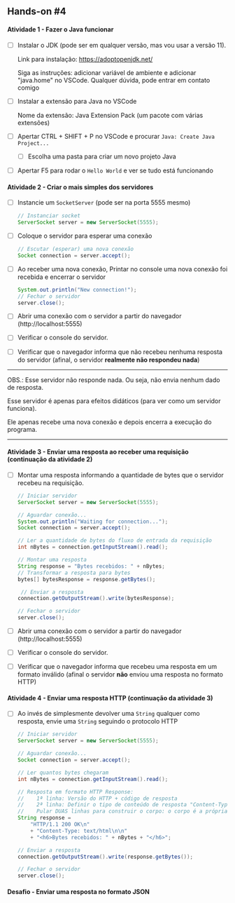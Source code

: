 ## Hands-on #4

#### Atividade 1 - Fazer o Java funcionar

- [ ] Instalar o JDK (pode ser em qualquer versão, mas vou usar a versão 11).

  Link para instalação: https://adoptopenjdk.net/

  Siga as instruções: adicionar variável de ambiente e adicionar "java.home" no VSCode. Qualquer dúvida, pode entrar em contato comigo

- [ ] Instalar a extensão para Java no VSCode

  Nome da extensão: Java Extension Pack (um pacote com várias extensões)

- [ ] Apertar CTRL + SHIFT + P no VSCode e procurar `Java: Create Java Project...`

  - [ ] Escolha uma pasta para criar um novo projeto Java

- [ ] Apertar F5 para rodar o `Hello World` e ver se tudo está funcionando




#### Atividade 2 - Criar o mais simples dos servidores

- [ ] Instancie um `SocketServer` (pode ser na porta 5555 mesmo)

  ```java
  // Instanciar socket
  ServerSocket server = new ServerSocket(5555);
  ```
  
- [ ] Coloque o servidor para esperar uma conexão

  ```java
  // Escutar (esperar) uma nova conexão
  Socket connection = server.accept();
  ```
  
- [ ] Ao receber uma nova conexão, Printar no console uma nova conexão foi recebida e encerrar o servidor

  ```java
  System.out.println("New connection!");
  // Fechar o servidor
  server.close();
  ```

- [ ] Abrir uma conexão com o servidor a partir do navegador (http://localhost:5555)

- [ ] Verificar o console do servidor.

- [ ] Verificar que o navegador informa que não recebeu nenhuma resposta do servidor (afinal, o servidor **realmente não respondeu nada**)

---

OBS.: Esse servidor não responde nada. Ou seja, não envia nenhum dado de resposta.

Esse servidor é apenas para efeitos didáticos (para ver como um servidor funciona).

Ele apenas recebe uma nova conexão e depois encerra a execução do programa.

----



#### Atividade 3 - Enviar uma resposta ao receber uma requisição (continuação da atividade 2)

- [ ] Montar uma resposta informando a quantidade de bytes que o servidor recebeu na requisição.

  ```java
  // Iniciar servidor
  ServerSocket server = new ServerSocket(5555);
  
  // Aguardar conexão...
  System.out.println("Waiting for connection...");
  Socket connection = server.accept();
  
  // Ler a quantidade de bytes do fluxo de entrada da requisição
  int nBytes = connection.getInputStream().read();
  
  // Montar uma resposta
  String response = "Bytes recebidos: " + nBytes;
  // Transformar a resposta para bytes
  bytes[] bytesResponse = response.getBytes();
  
   // Enviar a resposta
  connection.getOutputStream().write(bytesResponse);
  
  // Fechar o servidor
  server.close();
  ```
  
- [ ] Abrir uma conexão com o servidor a partir do navegador (http://localhost:5555)

- [ ] Verificar o console do servidor.

- [ ] Verificar que o navegador informa que recebeu uma resposta em um formato inválido (afinal o servidor **não** enviou uma resposta no formato HTTP)



#### Atividade 4 - Enviar uma resposta HTTP (continuação da atividade 3)

- [ ] Ao invés de simplesmente devolver uma `String` qualquer como resposta, envie uma `String` seguindo o protocolo HTTP

  ```java
  // Iniciar servidor
  ServerSocket server = new ServerSocket(5555);
  
  // Aguardar conexão...
  Socket connection = server.accept();
  
  // Ler quantos bytes chegaram
  int nBytes = connection.getInputStream().read();
  
  // Resposta em formato HTTP Response:
  //	1ª linha: Versão do HTTP + código de resposta
  //	2ª linha: Definir o tipo de conteúdo de resposta "Content-Type"
  //	Pular DUAS linhas para construir o corpo: o corpo é a própria resposta
  String response = 
      "HTTP/1.1 200 OK\n" 
      + "Content-Type: text/html\n\n"
      + "<h6>Bytes recebidos: " + nBytes + "</h6>";
  
  // Enviar a resposta
  connection.getOutputStream().write(response.getBytes());
  
  // Fechar o servidor
  server.close();
  ```

  

#### Desafio - Enviar uma resposta no formato JSON